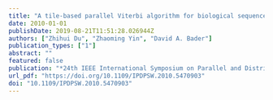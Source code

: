 ```yaml
---
title: "A tile-based parallel Viterbi algorithm for biological sequence alignment on GPU with CUDA"
date: 2010-01-01
publishDate: 2019-08-21T11:51:28.026944Z
authors: ["Zhihui Du", "Zhaoming Yin", "David A. Bader"]
publication_types: ["1"]
abstract: ""
featured: false
publication: "*24th IEEE International Symposium on Parallel and Distributed Processing, IPDPS 2010, Atlanta, Georgia, USA, 19-23 April 2010 - Workshop Proceedings*"
url_pdf: "https://doi.org/10.1109/IPDPSW.2010.5470903"
doi: "10.1109/IPDPSW.2010.5470903"
---
```


